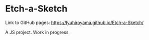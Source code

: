 # Etch-a-Sketch

Link to GitHub pages: https://lyuhiroyama.github.io/Etch-a-Sketch/

A JS project. Work in progress.